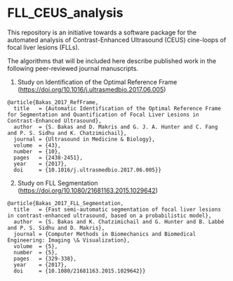# FLL_CEUS_analysis
This repository is an initiative towards a software package for the automated analysis of Contrast-Enhanced Ultrasound (CEUS) cine-loops of focal liver lesions (FLLs).

The algorithms that will be included here describe published work in the following peer-reviewed journal manuscripts.

1. Study on Identification of the Optimal Reference Frame (https://doi.org/10.1016/j.ultrasmedbio.2017.06.005)
```
@article{Bakas_2017_RefFrame,
  title   = {Automatic Identification of the Optimal Reference Frame for Segmentation and Quantification of Focal Liver Lesions in Contrast-Enhanced Ultrasound},
  author  = {S. Bakas and D. Makris and G. J. A. Hunter and C. Fang and P. S. Sidhu and K. Chatzimichail},
  journal = {Ultrasound in Medicine & Biology},
  volume  = {43},
  number  = {10},
  pages   = {2438-2451},
  year    = {2017},
  doi     = {10.1016/j.ultrasmedbio.2017.06.005}}
```

2. Study on FLL Segmentation (https://doi.org/10.1080/21681163.2015.1029642)
```
@article{Bakas_2017_FLL_Segmentation,
  title   = {Fast semi-automatic segmentation of focal liver lesions in contrast-enhanced ultrasound, based on a probabilistic model},
  author  = {S. Bakas and K. Chatzimichail and G. Hunter and B. Labbé and P. S. Sidhu and D. Makris},
  journal = {Computer Methods in Biomechanics and Biomedical Engineering: Imaging \& Visualization},
  volume  = {5},
  number  = {5},
  pages   = {329-338},
  year    = {2017},
  doi     = {10.1080/21681163.2015.1029642}}
```
